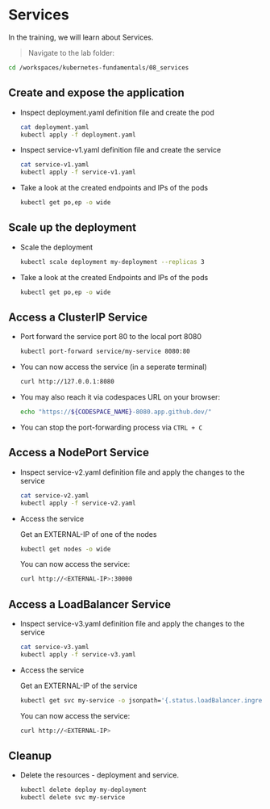 # Services

In the training, we will learn about Services.

>Navigate to the lab folder:

```bash
cd /workspaces/kubernetes-fundamentals/08_services
```

## Create and expose the application

* Inspect deployment.yaml definition file and create the pod

  ```bash
  cat deployment.yaml
  kubectl apply -f deployment.yaml
  ```

* Inspect service-v1.yaml definition file and create the service

  ```bash
  cat service-v1.yaml
  kubectl apply -f service-v1.yaml
  ```

* Take a look at the created endpoints and IPs of the pods

  ```bash
  kubectl get po,ep -o wide
  ```

## Scale up the deployment

* Scale the deployment

  ```bash
  kubectl scale deployment my-deployment --replicas 3
  ```

* Take a look at the created Endpoints and IPs of the pods

  ```bash
  kubectl get po,ep -o wide
  ```

## Access a ClusterIP Service

* Port forward the service port 80 to the local port 8080

  ```bash
  kubectl port-forward service/my-service 8080:80
  ```

* You can now access the service (in a seperate terminal)

  ```bash
  curl http://127.0.0.1:8080
  ```

* You may also reach it via codespaces URL on your browser:

  ```bash
  echo "https://${CODESPACE_NAME}-8080.app.github.dev/"
  ```

* You can stop the port-forwarding process via `CTRL + C`

## Access a NodePort Service

* Inspect service-v2.yaml definition file and apply the changes to the service

  ```bash
  cat service-v2.yaml
  kubectl apply -f service-v2.yaml
  ```

* Access the service
  
  Get an EXTERNAL-IP of one of the nodes

  ```bash
  kubectl get nodes -o wide
  ```

  You can now access the service:

  ```bash
  curl http://<EXTERNAL-IP>:30000
  ```

## Access a LoadBalancer Service

* Inspect service-v3.yaml definition file and apply the changes to the service

  ```bash
  cat service-v3.yaml
  kubectl apply -f service-v3.yaml
  ```

* Access the service
  
  Get an EXTERNAL-IP of the service

  ```bash
  kubectl get svc my-service -o jsonpath='{.status.loadBalancer.ingress[].ip}'
  ```

  You can now access the service:

  ```bash
  curl http://<EXTERNAL-IP>
  ```

## Cleanup

* Delete the resources - deployment and service.

  ```bash
  kubectl delete deploy my-deployment
  kubectl delete svc my-service
  ```
